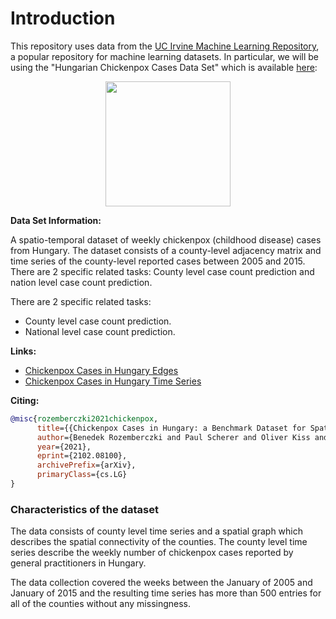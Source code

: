 # Introduction

This repository uses data from the [UC Irvine Machine Learning Repository](http://archive.ics.uci.edu/ml/), a popular repository for machine learning datasets. 
In particular, we will be using the "Hungarian Chickenpox Cases Data Set" which is available [here](http://archive.ics.uci.edu/ml/machine-learning-databases/00580/):

<p align="center">
  <img width="200" src="https://babesabouttown.com/wp-content/uploads/2010/06/chicken-pox-boy.jpg">
</p>

**Data Set Information:**

A spatio-temporal dataset of weekly chickenpox (childhood disease) cases from Hungary. The dataset consists of a county-level adjacency matrix and time series of the county-level reported cases between 2005 and 2015. There are 2 specific related tasks: County level case count prediction and nation level case count prediction.

There are 2 specific related tasks:

- County level case count prediction.
- National level case count prediction.

**Links:**

- [Chickenpox Cases in Hungary Edges](https://graphmining.ai/temporal_datasets/hungary_county_edges.csv)
- [Chickenpox Cases in Hungary Time Series](https://graphmining.ai/temporal_datasets/hungary_chickenpox.csv)


**Citing:**
```bibtex
@misc{rozemberczki2021chickenpox,
      title={{Chickenpox Cases in Hungary: a Benchmark Dataset for Spatiotemporal Signal Processing with Graph Neural Networks}}, 
      author={Benedek Rozemberczki and Paul Scherer and Oliver Kiss and Rik Sarkar and Tamas Ferenci},
      year={2021},
      eprint={2102.08100},
      archivePrefix={arXiv},
      primaryClass={cs.LG}
}
```
### Characteristics of the dataset

The data consists of county level time series and a spatial graph which describes the spatial connectivity of the
counties. The county level time series describe the weekly number of chickenpox cases reported by general practitioners in Hungary.

The data collection covered the weeks between the January of 2005 and January of 2015 and the resulting time series has more than 500 entries for all of the counties without any missingness.

